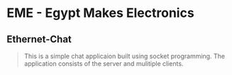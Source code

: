 # EME - Egypt Makes Electronics
## Ethernet-Chat
> This is a simple chat applicaion built using socket programming.
> The application consists of the server and mulitiple clients.

